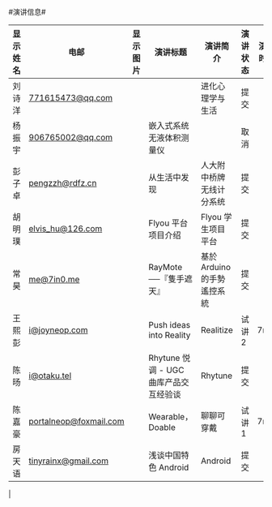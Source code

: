 #演讲信息#


|显示姓名|电邮|显示图片|演讲标题|演讲简介|演讲状态|演讲时长|
|------|----|-------|-----|-----|-------|----|
|刘诗洋|771615473@qq.com||  |进化心理学与生活|提交||
|杨振宇|906765002@qq.com||嵌入式系统无液体积测量仪||取消||
|彭子卓|pengzzh@rdfz.cn||从生活中发现|人大附中桥牌无线计分系统|提交||
|胡明璞|elvis_hu@126.com||Flyou 平台项目介绍|Flyou 学生项目平台|提交||
|常昊|me@7in0.me||RayMote ──『隻手遮天』|基於 Arduino 的手勢遙控系統|提交||
|王熙彭|i@joyneop.com||Push ideas into Reality|Realitize|试讲2|7min|
|陈旸|i@otaku.tel||Rhytune 悦调 - UGC 曲库产品交互经验谈|Rhytune|提交||
|陈嘉豪|portalneop@foxmail.com||Wearable，Doable|聊聊可穿戴|试讲1|7min|
|房天语|tinyrainx@gmail.com||浅谈中国特色 Android|Android|提交||
|